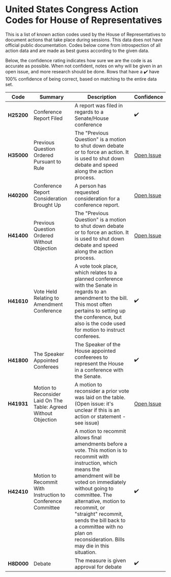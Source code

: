 # United States Congress Action Codes for House of Representatives

This is a list of known action codes used by the House of Representatives to document actions that take place during sessions. This data does not have official public documentation. Codes below come from introspection of all action data and are made as best guess according to the given data.

Below, the confidence rating indicates how sure we are the code is as accurate as possible. When not confident, notes on why will be given in an open issue, and more research should be done. Rows that have a :heavy_check_mark: have 100% confidence of being correct, based on matching to the entire data set.

| Code | Summary | Description | Confidence |
| --- | --- | --- | --- |
| **H25200** | Conference Report Filed | A report was filed in regards to a Senate/House conference | :heavy_check_mark: |
| **H35000** | Previous Question Ordered Pursuant to Rule | The "Previous Question" is a motion to shut down debate or to force an action. It is used to shut down debate and speed along the action process. | [Open Issue](https://github.com/use-civic/united-states-congress-house-action-codes/issues/1) |
| **H40200** | Conference Report Consideration Brought Up | A person has requested consideration for a conference report. | [Open Issue](https://github.com/use-civic/united-states-congress-house-action-codes/issues/3) |
| **H41400** | Previous Question Ordered Without Objection | The "Previous Question" is a motion to shut down debate or to force an action. It is used to shut down debate and speed along the action process. | [Open Issue](https://github.com/use-civic/united-states-congress-house-action-codes/issues/1) |
| **H41610** | Vote Held Relating to Amendment Conference | A vote took place, which relates to a planned conference with the Senate in regards to an amendment to the bill. This most often pertains to setting up the conference, but also is the code used for motion to instruct conferees. | :heavy_check_mark: |
| **H41800** | The Speaker Appointed Conferees | The Speaker of the House appointed confeerees to represent the House in a conference with the Senate. | :heavy_check_mark: |
| **H41931** | Motion to Reconsider Laid On The Table: Agreed Without Objection | A motion to reconsider a prior vote was laid on the table. (Open issue: it's unclear if this is an action or statement - see issue) | [Open Issue](https://github.com/use-civic/united-states-congress-house-action-codes/issues/2) |
| **H42410** | Motion to Recommit With Instruction to Conference Committee | A motion to recommit allows final amendments before a vote. This motion is to recommit with instruction, which means the amendment will be voted on immediately without going to committee. The alternative, motion to recommit, or "straight" recommit, sends the bill back to a committee with no plan on reconsideration. Bills may die in this situation.  | :heavy_check_mark: |
| **H8D000** | Debate | The measure is given approval for debate | :heavy_check_mark: |
